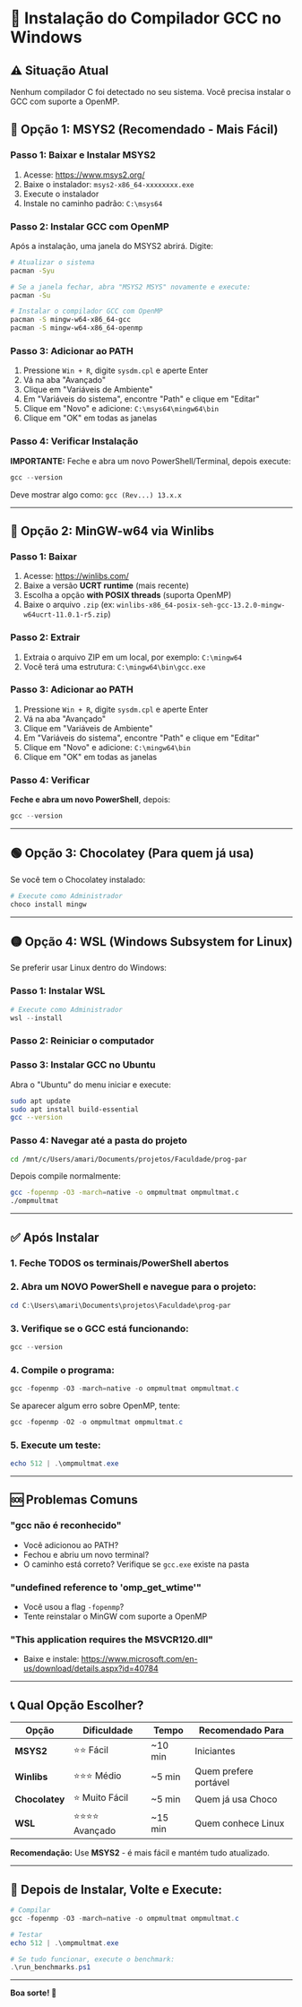 # 🔧 Instalação do Compilador GCC no Windows

## ⚠️ Situação Atual
Nenhum compilador C foi detectado no seu sistema. Você precisa instalar o GCC com suporte a OpenMP.

## 🚀 Opção 1: MSYS2 (Recomendado - Mais Fácil)

### Passo 1: Baixar e Instalar MSYS2
1. Acesse: https://www.msys2.org/
2. Baixe o instalador: `msys2-x86_64-xxxxxxxx.exe`
3. Execute o instalador
4. Instale no caminho padrão: `C:\msys64`

### Passo 2: Instalar GCC com OpenMP
Após a instalação, uma janela do MSYS2 abrirá. Digite:

```bash
# Atualizar o sistema
pacman -Syu

# Se a janela fechar, abra "MSYS2 MSYS" novamente e execute:
pacman -Su

# Instalar o compilador GCC com OpenMP
pacman -S mingw-w64-x86_64-gcc
pacman -S mingw-w64-x86_64-openmp
```

### Passo 3: Adicionar ao PATH
1. Pressione `Win + R`, digite `sysdm.cpl` e aperte Enter
2. Vá na aba "Avançado"
3. Clique em "Variáveis de Ambiente"
4. Em "Variáveis do sistema", encontre "Path" e clique em "Editar"
5. Clique em "Novo" e adicione: `C:\msys64\mingw64\bin`
6. Clique em "OK" em todas as janelas

### Passo 4: Verificar Instalação
**IMPORTANTE:** Feche e abra um novo PowerShell/Terminal, depois execute:
```powershell
gcc --version
```

Deve mostrar algo como: `gcc (Rev...) 13.x.x`

---

## 🔵 Opção 2: MinGW-w64 via Winlibs

### Passo 1: Baixar
1. Acesse: https://winlibs.com/
2. Baixe a versão **UCRT runtime** (mais recente)
3. Escolha a opção **with POSIX threads** (suporta OpenMP)
4. Baixe o arquivo `.zip` (ex: `winlibs-x86_64-posix-seh-gcc-13.2.0-mingw-w64ucrt-11.0.1-r5.zip`)

### Passo 2: Extrair
1. Extraia o arquivo ZIP em um local, por exemplo: `C:\mingw64`
2. Você terá uma estrutura: `C:\mingw64\bin\gcc.exe`

### Passo 3: Adicionar ao PATH
1. Pressione `Win + R`, digite `sysdm.cpl` e aperte Enter
2. Vá na aba "Avançado"
3. Clique em "Variáveis de Ambiente"
4. Em "Variáveis do sistema", encontre "Path" e clique em "Editar"
5. Clique em "Novo" e adicione: `C:\mingw64\bin`
6. Clique em "OK" em todas as janelas

### Passo 4: Verificar
**Feche e abra um novo PowerShell**, depois:
```powershell
gcc --version
```

---

## 🟢 Opção 3: Chocolatey (Para quem já usa)

Se você tem o Chocolatey instalado:

```powershell
# Execute como Administrador
choco install mingw
```

---

## 🟡 Opção 4: WSL (Windows Subsystem for Linux)

Se preferir usar Linux dentro do Windows:

### Passo 1: Instalar WSL
```powershell
# Execute como Administrador
wsl --install
```

### Passo 2: Reiniciar o computador

### Passo 3: Instalar GCC no Ubuntu
Abra o "Ubuntu" do menu iniciar e execute:
```bash
sudo apt update
sudo apt install build-essential
gcc --version
```

### Passo 4: Navegar até a pasta do projeto
```bash
cd /mnt/c/Users/amari/Documents/projetos/Faculdade/prog-par
```

Depois compile normalmente:
```bash
gcc -fopenmp -O3 -march=native -o ompmultmat ompmultmat.c
./ompmultmat
```

---

## ✅ Após Instalar

### 1. Feche TODOS os terminais/PowerShell abertos

### 2. Abra um NOVO PowerShell e navegue para o projeto:
```powershell
cd C:\Users\amari\Documents\projetos\Faculdade\prog-par
```

### 3. Verifique se o GCC está funcionando:
```powershell
gcc --version
```

### 4. Compile o programa:
```powershell
gcc -fopenmp -O3 -march=native -o ompmultmat ompmultmat.c
```

Se aparecer algum erro sobre OpenMP, tente:
```powershell
gcc -fopenmp -O2 -o ompmultmat ompmultmat.c
```

### 5. Execute um teste:
```powershell
echo 512 | .\ompmultmat.exe
```

---

## 🆘 Problemas Comuns

### "gcc não é reconhecido"
- Você adicionou ao PATH?
- Fechou e abriu um novo terminal?
- O caminho está correto? Verifique se `gcc.exe` existe na pasta

### "undefined reference to 'omp_get_wtime'"
- Você usou a flag `-fopenmp`?
- Tente reinstalar o MinGW com suporte a OpenMP

### "This application requires the MSVCR120.dll"
- Baixe e instale: https://www.microsoft.com/en-us/download/details.aspx?id=40784

---

## 📞 Qual Opção Escolher?

| Opção | Dificuldade | Tempo | Recomendado Para |
|-------|-------------|-------|------------------|
| **MSYS2** | ⭐⭐ Fácil | ~10 min | Iniciantes |
| **Winlibs** | ⭐⭐⭐ Médio | ~5 min | Quem prefere portável |
| **Chocolatey** | ⭐ Muito Fácil | ~5 min | Quem já usa Choco |
| **WSL** | ⭐⭐⭐⭐ Avançado | ~15 min | Quem conhece Linux |

**Recomendação:** Use **MSYS2** - é mais fácil e mantém tudo atualizado.

---

## 🔄 Depois de Instalar, Volte e Execute:

```powershell
# Compilar
gcc -fopenmp -O3 -march=native -o ompmultmat ompmultmat.c

# Testar
echo 512 | .\ompmultmat.exe

# Se tudo funcionar, execute o benchmark:
.\run_benchmarks.ps1
```

---

**Boa sorte! 🚀**

